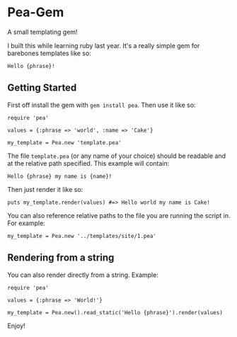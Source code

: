 Pea-Gem
=======

A small templating gem!

I built this while learning ruby last year. It's a really simple gem for barebones templates like so:

	Hello {phrase}!

Getting Started
--------

First off install the gem with `gem install pea`. Then use it like so:

	require 'pea'

	values = {:phrase => 'world', :name => 'Cake'}

	my_template = Pea.new 'template.pea'

The file `template.pea` (or any name of your choice) should be readable and at the relative path specified. This example will contain:

	Hello {phrase} my name is {name}!

Then just render it like so:

	puts my_template.render(values) #=> Hello world my name is Cake!

You can also reference relative paths to the file you are running the script in. For example:
	
	my_template = Pea.new '../templates/site/1.pea'

Rendering from a string
----------

You can also render directly from a string. Example:
	
	require 'pea'

	values = {:phrase => 'World!'}

	my_template = Pea.new().read_static('Hello {phrase}').render(values)

Enjoy!